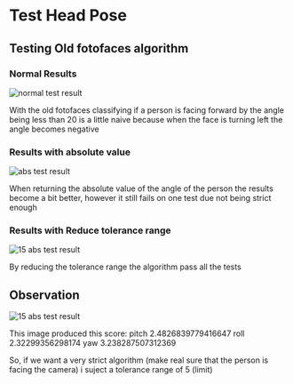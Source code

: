 # Test Head Pose

## Testing Old fotofaces algorithm

### Normal Results

![normal test result](https://github.com/FotoFaces/Fotofaces/src/plugins/HeadPose/tests/images/test_20.png)

With the old fotofaces classifying if a person is facing forward by the angle being less than 20 is a little naive because when the face is turning left the angle becomes negative 

### Results with absolute value

![abs test result](https://github.com/FotoFaces/Fotofaces/src/plugins/HeadPose/tests/images/test_abs_20.png)

When returning the absolute value of the angle of the person the results become a bit better, however it still fails on one test due not being strict enough 

### Results with Reduce tolerance range

![15 abs test result](https://github.com/FotoFaces/Fotofaces/src/plugins/HeadPose/tests/images/test_abs_15.png)

By reducing the tolerance range the algorithm pass all the tests


## Observation

![15 abs test result](https://github.com/FotoFaces/Fotofaces/src/plugins/HeadPose/tests/images/head_pose1.jpg)

This image produced this score:
pitch 2.4826839779416647
roll 2.32299356298174
yaw 3.238287507312369

So, if we want a very strict algorithm (make real sure that the person is facing the camera) i suject a tolerance range of 5 (limit)